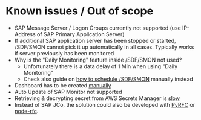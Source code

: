 # Known issues / Out of scope

- SAP Message Server / Logon Groups currently not supported (use IP-Address of SAP Primary Application Server)
- If additional SAP application server has been stopped or started, /SDF/SMON cannot pick it up automatically in all cases. Typically works if server previously has been monitored
- Why is the "Daily Monitoring" feature inside /SDF/SMON not used?
  - Unfortunately there is a data delay of 1 Min when using "Daily Monitoring"
  - Check also guide on [how to schedule /SDF/SMON](Schedule_SDF_SMON_manually.md) manually instead
- Dashboard has to be created [manually](Sample_Dashboard.md)
- Auto Update of SAP Monitor not supported
- Retrieving & decrypting secret from AWS Secrets Manager is [slow](https://forums.aws.amazon.com/thread.jspa?messageID=878578)
- Instead of SAP JCo, the solution could also be developed with [PyRFC](https://github.com/SAP/PyRFC) or [node-rfc](https://github.com/SAP/node-rfc).